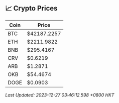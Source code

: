 ## 📈 Crypto Prices

| Coin | Price |
| ---- | ----- |
| BTC | $42187.2257 |
| ETH | $2211.9822 |
| BNB | $295.4167 |
| CRV | $0.6219 |
| ARB | $1.2871 |
| OKB | $54.4674 |
| DOGE | $0.0903 |

_Last Updated: 2023-12-27 03:46:12.598 +0800 HKT_